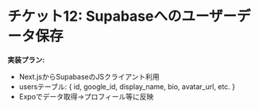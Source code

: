 # チケット12: Supabaseへのユーザーデータ保存

**実装プラン:**
- Next.jsからSupabaseのJSクライアント利用
- usersテーブル: { id, google_id, display_name, bio, avatar_url, etc. }
- Expoでデータ取得→プロフィール等に反映